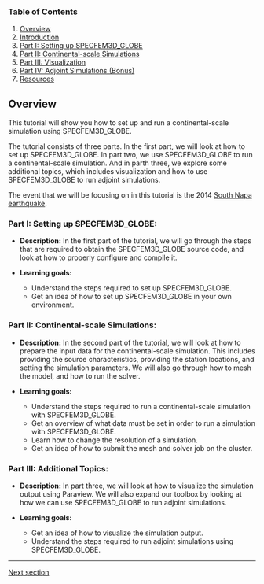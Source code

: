 
### Table of Contents
1. [Overview](/index.md)
2. [Introduction](/intro_specfem.md)
3. [Part I: Setting up SPECFEM3D_GLOBE](/setup_specfem3d.md)
4. [Part II: Continental-scale Simulations](/prepare_data.md)
5. [Part III: Visualization](/vis_seismo.md)
6. [Part IV: Adjoint Simulations (Bonus)](/index.md)
7. [Resources](resources.md)


## Overview

This tutorial will show you how to set up and run a continental-scale
simulation using SPECFEM3D_GLOBE.

The tutorial consists of three parts. In the first part, we will look at how to
set up SPECFEM3D_GLOBE. In part two, we use SPECFEM3D_GLOBE to run a
continental-scale simulation. And in parth three, we explore some additional
topics, which includes visualization and how to use SPECFEM3D_GLOBE to run adjoint simulations.

The event that we will be focusing on in this tutorial is the 2014 [South Napa
earthquake](https://en.wikipedia.org/wiki/2014_South_Napa_earthquake).


### Part I: Setting up SPECFEM3D_GLOBE: 

* **Description:** In the first part of the tutorial, we will go through the steps
  that are required to obtain the SPECFEM3D_GLOBE source code, and look at how
  to properly configure and compile it.

* **Learning goals:**
    * Understand the steps required to set up SPECFEM3D_GLOBE.
    * Get an idea of how to set up SPECFEM3D_GLOBE in your own environment.


### Part II: Continental-scale Simulations:

* **Description:** In the second part of the tutorial, we will look at how to prepare
  the input data for the continental-scale simulation. This includes providing
  the source characteristics, providing the station locations, and setting the
  simulation parameters. We will also go through how to mesh the model, and how
  to run the solver.

* **Learning goals:**
    * Understand the steps required to run a continental-scale simulation with SPECFEM3D_GLOBE.
    * Get an overview of what data must be set in order to run a simulation with SPECFEM3D_GLOBE.
    * Learn how to change the resolution of a simulation.
    * Get an idea of how to submit the mesh and solver job on the cluster.


### Part III: Additional Topics:

* **Description:** In part three, we will look at how to visualize the
  simulation output using Paraview. We will also expand our toolbox by looking
  at how we can use SPECFEM3D_GLOBE to run adjoint simulations.

* **Learning goals:**
    * Get an idea of how to visualize the simulation output.
    * Understand the steps required to run adjoint simulations using SPECFEM3D_GLOBE.

---

[Next section](/intro_specfem.md)
